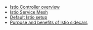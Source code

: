 - [Istio Controller overview](./00-10-overview-istio-controller.md)
- [Istio Service Mesh](./00-20-overview-service-mesh.md)
- [Default Istio setup](./00-40-overview-istio-setup.md)
- [Purpose and benefits of Istio sidecars](./00-30-overview-istio-sidecars.md)